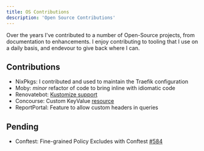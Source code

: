 ```yaml
---
title: OS Contributions
description: 'Open Source Contributions'
---
```


Over the years I've contributed to a number of Open-Source projects, from documentation to enhancements. I enjoy contributing to tooling that I use on a daily basis, and endevour to give back where I can.

## Contributions
- NixPkgs: I contributed and used to maintain the Traefik configuration
- Moby: _minor_ refactor of code to bring inline with idiomatic code
- Renovatebot: [Kustomize support](https://github.com/renovatebot/renovate/pull/5484)
- Concourse: Custom KeyValue [resource](https://github.com/concourse/resource-types/pull/21)
- ReportPortal: Feature to allow custom headers in queries

## Pending
- Conftest: Fine-grained Policy Excludes with Conftest [#584](https://github.com/open-policy-agent/conftest/pull/584)